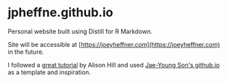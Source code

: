 # jpheffne.github.io

Personal website built using Distill for R Markdown.

Site will be accessible at [https://joeyheffner.com](https://joeyheffner.com) in the future.

I followed a [great tutorial](https://alison.rbind.io/blog/2020-12-postcards-distill/) by Alison Hill and used [Jae-Young Son's github.io](https://github.com/psychNerdJae/psychnerdjae.github.io) as a template and inspiration.
